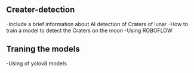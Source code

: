 ## Creater-detection
-Include a brief information  about AI detection of Craters of lunar 
-How to train a model to detect the Craters on the moon
-Using ROBOFLOW
## Traning the models
-Using of yolov8 models
